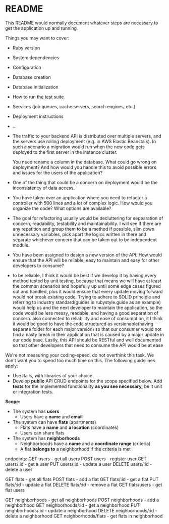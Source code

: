 # README

This README would normally document whatever steps are necessary to get the
application up and running.

Things you may want to cover:

* Ruby version

* System dependencies

* Configuration

* Database creation

* Database initialization

* How to run the test suite

* Services (job queues, cache servers, search engines, etc.)

* Deployment instructions

* ...

- The traffic to your backend API is distributed over multiple servers, and the servers use rolling deployment (e.g. in AWS Elastic Beanstalk). In such a scenario a migration would run when the new code gets deployed to the first server in the instance cluster.
    
  You need rename a column in the database. What could go wrong on deployment? And how would you handle this to avoid possible errors and issues for the users of the application?

+ One of the thing that could be a concern on deployment would be the inconsistency of data access. 
    
- You have taken over an application where you need to refactor a controller with 500 lines and a lot of complex logic. How would you organize the code? What options are available?

+ The goal for refactoring usually would be decluttering for sepearation of concern, readability, testability and maintainability. I will see if there are any repetition and group them to be a method if possible, slim down unnecessary variables, pick apart the logics written in there and separate whichever concern that can be taken out to be independent module. 


- You have been assigned to design a new version of the API. How would ensure that the API will be reliable, easy to maintain and easy for other developers to consume?

+ to be reliable, I think it would be best if we develop it by having every method tested by unit testing, because that means we will have at least the common scenarios and hopefully up until some edge cases figured out and handled, plus it would ensure that every update moving forward would not break existing code. Trying to adhere to SOLID principle and referring to industry standard(guides in rubystyle.guide as an example) would help us and the next developer to maintain the application, so the code would be less messy, readable, and having a good separation of concern. also connected to reliability and ease of consumption, it I think it would be good to have the code structured as versionable(having separate folder for each major version) so that our consumer would not find a nasty break in their application that is caused by a major update in our code base. Lastly, this API should be RESTful and well documented so that other developers that need to consume the API would be at ease


We're not measuring your coding-speed, do not overthink this task. We don't want you to spend too much time on this. The following guidelines apply:

- Use Rails, with libraries of your choice.
- Develop **public** API CRUD endpoints for the scope specified below. Add **tests** for the implemented functionality **as you see necessary,** be it unit or integration tests.

**Scope:**

- The system has **users**
    - Users have a **name** and **email**
- The system can have **flats** (apartments)
    - Flats have a **name** and **a location** (coordinates)
    - Users can share flats
- The system has **neighborhoods**
    - Neighborhoods have a **name** and a **coordinate range** (criteria)
    - A flat **belongs to** a neighborhood if the criteria is met


endpoints:
GET users - get all users
POST users - register user
GET users/:id - get a user
PUT users/:id - update a user
DELETE users/:id - delete a user

GET flats - get all flats
POST flats - add a flat
GET flats/:id - get a flat
PUT flats/:id - update a flat
DELETE flats/:id - remove a flat
GET flats/users - get flat users

GET neighborhoods - get all neighborhoods
POST neighborhoods - add a neighborhood
GET neighborhoods/:id - get a neighborhood
PUT neighborhoods/:id - update a neighborhood
DELETE neighborhoods/:id - delete a neighborhood
GET neighborhoods/flats - get flats in neighborhood
